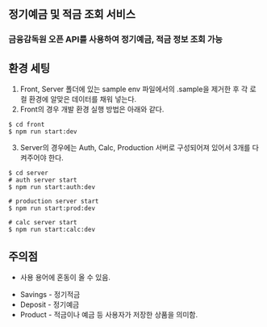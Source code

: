 ## 정기예금 및 적금 조회 서비스

### 금융감독원 오픈 API를 사용하여 정기예금, 적금 정보 조회 가능


## 환경 세팅
1. Front, Server 폴더에 있는 sample env 파일에서의 .sample을 제거한 후 각 로컬 환경에 알맞은 데이터를 채워 넣는다.
2. Front의 경우 개발 환경 실행 방법은 아래와 같다.
```
$ cd front
$ npm run start:dev
```
3. Server의 경우에는 Auth, Calc, Production 서버로 구성되어져 있어서 3개를 다 켜주어야 한다.
```
$ cd server
# auth server start
$ npm run start:auth:dev

# production server start
$ npm run start:prod:dev

# calc server start 
$ npm run start:calc:dev
```

## 주의점
- 사용 용어에 혼동이 올 수 있음.
* Savings - 정기적금
* Deposit - 정기예금
* Product - 적금이나 예금 등 사용자가 저장한 상품을 의미함.
